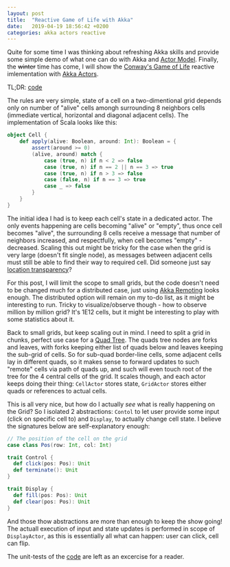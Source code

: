 ```yaml
---
layout: post
title:  "Reactive Game of Life with Akka"
date:   2019-04-19 18:56:42 +0200
categories: akka actors reactive
---
```


Quite for some time I was thinking about refreshing Akka skills and provide some simple demo of what one can do with Akka and [Actor Model][actor-model]. Finally, the ~~winter~~ time has come, I will show the [Conway's Game of Life][game-of-life] reactive imlementation with [Akka Actors][akka-actors].

TL;DR: [code][the-code]

The rules are very simple, state of a cell on a two-dimentional grid depends only on number of "alive" cells amongh surrounding 8 neighbors cells (immediate vertical, horizontal and diagonal adjacent cells). The implementation of Scala looks like this:

```scala
object Cell {
    def apply(alive: Boolean, around: Int): Boolean = {
        assert(around >= 0)
        (alive, around) match {
            case (true, n) if n < 2 => false
            case (true, n) if n == 2 || n == 3 => true
            case (true, n) if n > 3 => false
            case (false, n) if n == 3 => true
            case _ => false
        }
    }
}
```

The initial idea I had is to keep each cell's state in a dedicated actor. The only events happening are cells becoming "alive" or "empty", thus once cell becomes "alive", the surrounding 8 cells receive a message that number of neighbors increased, and respectfully, when cell becomes "empty" - decreased. Scaling this out might be tricky for the case when the grid is very large (doesn't fit single node), as messages between adjacent cells must still be able to find their way to required cell. Did someone just say [location transparency][location-transparency]?

For this post, I will limit the scope to small grids, but the code doesn't need to be changed much for a distributed case, just using [Akka Remoting][akka-remoting] looks enough. The distributed option will remain on my to-do list, as it might be interesting to run. Tricky to visualize/observe though - how to observe million by million grid? It's 1E12 cells, but it might be interesting to play with some statistics about it.

Back to small grids, but keep scaling out in mind. I need to split a grid in chunks, perfect use case for a [Quad Tree][quad-tree]. The quads tree nodes are forks and leaves, with forks keeping either list of quads below and leaves keeping the sub-grid of cells. So for sub-quad border-line cells, some adjacent cells lay in different quads, so it makes sense to forward updates to such "remote" cells via path of quads up, and such will even touch root of the tree for the 4 central cells of the grid. It scales though, and each actor keeps doing their thing: `CellActor` stores state, `GridActor` stores either quads or references to actual cells.

This is all very nice, but how do I actually *see* what is really happening on the Grid? So I isolated 2 abstractions: `Contol` to let user provide some input (click on specific cell to) and `Display`, to actually change cell state. I believe the signatures below are self-explanatory enough:

```scala
// The position of the cell on the grid
case class Pos(row: Int, col: Int)

trait Control {
  def click(pos: Pos): Unit
  def terminate(): Unit
}

trait Display {
  def fill(pos: Pos): Unit
  def clear(pos: Pos): Unit
}
```

And those thow abstractions are more than enough to keep the show going! The actuall execution of input and state updates is performed in scope of `DisplayActor`, as this is essentially all what can happen: user can click, cell can flip.

The unit-tests of the [code][the-code] are left as an excercise for a reader.

[game-of-life]: https://en.wikipedia.org/wiki/Conway%27s_Game_of_Life
[actor-model]: https://en.wikipedia.org/wiki/Actor_model
[akka-actors]: https://doc.akka.io/docs/akka/current/actors.html
[location-transparency]: https://doc.akka.io/docs/akka/current/general/remoting.html
[quad-tree]: https://en.wikipedia.org/wiki/Quadtree
[the-code]: https://github.com/sergey-melnychuk/akka-reactive-game-of-life
[akka-remoting]: https://doc.akka.io/docs/akka/current/remoting.html

